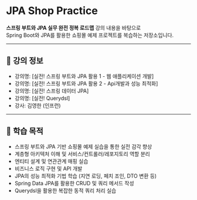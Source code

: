 # JPA Shop Practice

**스프링 부트와 JPA 실무 완전 정복 로드맵** 강의 내용을 바탕으로  
Spring Boot와 JPA를 활용한 쇼핑몰 예제 프로젝트를 복습하는 저장소입니다.

---

## 📘 강의 정보
- 강의명: [실전! 스프링 부트와 JPA 활용 1 - 웹 애플리케이션 개발]
- 강의명: [실전! 스프링 부트와 JPA 활용 2 - Api개발과 성능 최적화]
- 강의명: \[실전! 스프링 데이터 JPA]
- 강의명: \[실전! Querydsl]
- 강사: 김영한 (인프런)

---

## 🎯 학습 목적
- 스프링 부트와 JPA 기반 쇼핑몰 예제 실습을 통한 실전 감각 향상
- 계층형 아키텍처 이해 및 서비스/컨트롤러/레포지토리 역할 분리
- 엔티티 설계 및 연관관계 매핑 실습
- 비즈니스 로직 구현 및 API 개발
- JPA의 성능 최적화 기법 학습 (지연 로딩, 페치 조인, DTO 변환 등)
- Spring Data JPA를 활용한 CRUD 및 쿼리 메서드 작성
- Querydsl을 활용한 복잡한 동적 쿼리 처리 실습

